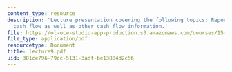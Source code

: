 ```yaml
---
content_type: resource
description: 'Lecture presentation covering the following topics: Reports operating
  cash flow as well as other cash flow information.'
file: https://ol-ocw-studio-app-production.s3.amazonaws.com/courses/15-501-introduction-to-financial-and-managerial-accounting-spring-2004/381ce79679cc51313adfbe13884d2c56_lecture9.pdf
file_type: application/pdf
resourcetype: Document
title: lecture9.pdf
uid: 381ce796-79cc-5131-3adf-be13884d2c56
---
```

